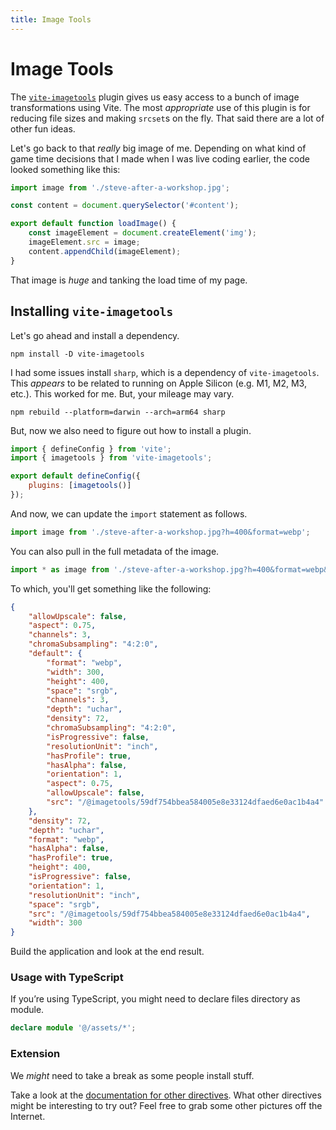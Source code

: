 ```yaml
---
title: Image Tools
---
```


# Image Tools

<script>
  import {Callout} from '$components';
</script>

The [`vite-imagetools`](https://www.npmjs.com/package/vite-imagetools) plugin gives us easy access to a bunch of image transformations using Vite. The most _appropriate_ use of this plugin is for reducing file sizes and making `srcset`s on the fly. That said there are a lot of other fun ideas.

Let's go back to that _really_ big image of me. Depending on what kind of game time decisions that I made when I was live coding earlier, the code looked something like this:

```js
import image from './steve-after-a-workshop.jpg';

const content = document.querySelector('#content');

export default function loadImage() {
	const imageElement = document.createElement('img');
	imageElement.src = image;
	content.appendChild(imageElement);
}
```

That image is _huge_ and tanking the load time of my page.

## Installing `vite-imagetools`

Let's go ahead and install a dependency.

```
npm install -D vite-imagetools
```

<div class="warning">

I had some issues install `sharp`, which is a dependency of `vite-imagetools`. This _appears_ to be related to running on Apple Silicon (e.g. M1, M2, M3, etc.). This worked for me. But, your mileage may vary.

```
npm rebuild --platform=darwin --arch=arm64 sharp
```

</div>

But, now we also need to figure out how to install a plugin.

```js
import { defineConfig } from 'vite';
import { imagetools } from 'vite-imagetools';

export default defineConfig({
	plugins: [imagetools()]
});
```

And now, we can update the `import` statement as follows.

```js
import image from './steve-after-a-workshop.jpg?h=400&format=webp';
```

You can also pull in the full metadata of the image.

```js
import * as image from './steve-after-a-workshop.jpg?h=400&format=webp&as=metadata';
```

To which, you'll get something like the following:

```json
{
	"allowUpscale": false,
	"aspect": 0.75,
	"channels": 3,
	"chromaSubsampling": "4:2:0",
	"default": {
		"format": "webp",
		"width": 300,
		"height": 400,
		"space": "srgb",
		"channels": 3,
		"depth": "uchar",
		"density": 72,
		"chromaSubsampling": "4:2:0",
		"isProgressive": false,
		"resolutionUnit": "inch",
		"hasProfile": true,
		"hasAlpha": false,
		"orientation": 1,
		"aspect": 0.75,
		"allowUpscale": false,
		"src": "/@imagetools/59df754bbea584005e8e33124dfaed6e0ac1b4a4"
	},
	"density": 72,
	"depth": "uchar",
	"format": "webp",
	"hasAlpha": false,
	"hasProfile": true,
	"height": 400,
	"isProgressive": false,
	"orientation": 1,
	"resolutionUnit": "inch",
	"space": "srgb",
	"src": "/@imagetools/59df754bbea584005e8e33124dfaed6e0ac1b4a4",
	"width": 300
}
```

Build the application and look at the end result.

### Usage with TypeScript

If you’re using TypeScript, you might need to declare files directory as module.

```ts
declare module '@/assets/*';
```

### Extension

We _might_ need to take a break as some people install stuff.

Take a look at the [documentation for other directives](https://github.com/JonasKruckenberg/imagetools/blob/main/docs/directives.md#directives). What other directives might be interesting to try out? Feel free to grab some other pictures off the Internet.
